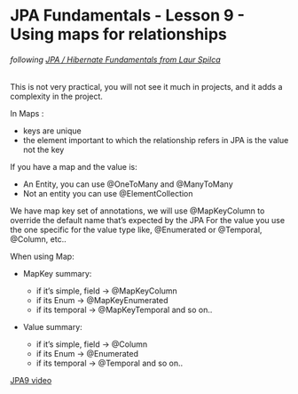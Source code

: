 # JPA Fundamentals - Lesson 9 - Using maps for relationships

###### following [JPA / Hibernate Fundamentals from Laur Spilca](https://www.youtube.com/playlist?list=PLEocw3gLFc8USLd90a_TicWGiMThDtpOJ "JPA / Hibernate Fundamentals Laur Spilca")

This is not very practical, you will not see it much in projects, and it adds a complexity in the project.

In Maps :
- keys are unique
- the element important to which the relationship refers in JPA is the value not the key

If you have a map and the value is:
- An Entity, you can use @OneToMany and @ManyToMany
- Not an entity you can use @ElementCollection

We have map key set of annotations, we will use @MapKeyColumn to override the default name that’s expected by the JPA
For the value you use the one specific for the value type like, @Enumerated or @Temporal, @Column, etc..

When using Map:
-   MapKey summary:

    - if it’s simple, field -> @MapKeyColumn
    - if its Enum -> @MapKeyEnumerated
    - if its temporal -> @MapKeyTemporal and so on..

-   Value summary:
    - if it’s simple, field -> @Column
    - if its Enum -> @Enumerated
    - if its temporal -> @Temporal and so on..


[JPA9 video](https://youtu.be/KbmWN0gQ5ag "JPA9 video")